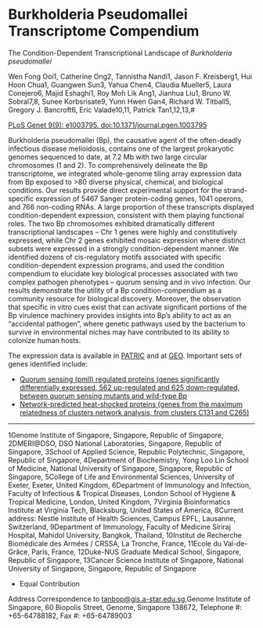 # Burkholderia Pseudomallei Transcriptome Compendium

The Condition-Dependent Transcriptional Landscape of *Burkholderia pseudomallei*

Wen Fong Ooi1, Catherine Ong2, Tannistha Nandi1, Jason F. Kreisberg1, Hui Hoon Chua1, Guangwen Sun3, Yahua Chen4, Claudia Mueller5, Laura Conejero6, Majid Eshaghi1, Roy Moh Lik Ang1, Jianhua Liu1, Bruno W. Sobral7,8, Sunee Korbsrisate9, Yunn Hwen Gan4, Richard W. Titball5, Gregory J. Bancroft6, Eric Valade10,11, Patrick Tan1,12,13,#

[PLoS Genet 9(9): e1003795. doi:10.1371/journal.pgen.1003795](http://www.plosgenetics.org/article/info%3Adoi%2F10.1371%2Fjournal.pgen.1003795)

Burkholderia pseudomallei (Bp), the causative agent of the often-deadly infectious disease melioidosis, contains one of the largest prokaryotic genomes sequenced to date, at 7.2 Mb with two large circular chromosomes (1 and 2). To comprehensively delineate the Bp transcriptome, we integrated whole-genome tiling array expression data from Bp exposed to >80 diverse physical, chemical, and biological conditions. Our results provide direct experimental support for the strand-specific expression of 5467 Sanger protein-coding genes, 1041 operons, and 766 non-coding RNAs. A large proportion of these transcripts displayed condition-dependent expression, consistent with them playing functional roles. The two Bp chromosomes exhibited dramatically different transcriptional landscapes – Chr 1 genes were highly and constitutively expressed, while Chr 2 genes exhibited mosaic expression where distinct subsets were expressed in a strongly condition-dependent manner. We identified dozens of cis-regulatory motifs associated with specific condition-dependent expression programs, and used the condition compendium to elucidate key biological processes associated with two complex pathogen phenotypes – quorum sensing and in vivo infection. Our results demonstrate the utility of a Bp condition-compendium as a community resource for biological discovery. Moreover, the observation that specific in vitro cues exist that can activate significant portions of the Bp virulence machinery provides insights into Bp’s ability to act as an “accidental pathogen”, where genetic pathways used by the bacterium to survive in environmental niches may have contributed to its ability to colonize human hosts.

The expression data is available in [PATRIC](https://www.patricbrc.org/view/ExperimentComparison/1191081) and at [GEO](http://www.ncbi.nlm.nih.gov/geo/query/acc.cgi?acc=GSE43205).  Important sets of genes identified include:

* [Quorum sensing (pmlI) regulated proteins (genes significantly differentially expressed, 562 up-regulated and 625 down-regulated, between quorum sensing mutants and wild-type Bp](ftp://ftp.patricbrc.org/BRC_Mirrors/Collaborations/Burkholderia/Quorum-sensing-pmlI-regulated-proteins.xlsx)
* [Network-predicted heat-shocked proteins (genes from the maximum relatedness of clusters network analysis, from clusters C131 and C265)](ftp://ftp.patricbrc.org/BRC_Mirrors/Collaborations/Burkholderia/Network-predicted-heat-shocked-proteins.xlsx)

---

1Genome Institute of Singapore, Singapore, Republic of Singapore, 2DMERI@DSO, DSO National Laboratories, Singapore, Republic of Singapore, 3School of Applied Science, Republic Polytechnic, Singapore, Republic of Singapore, 4Department of Biochemistry, Yong Loo Lin School of Medicine, National University of Singapore, Singapore, Republic of Singapore, 5College of Life and Environmental Sciences, University of Exeter, Exeter, United Kingdom, 6Department of Immunology and Infection, Faculty of Infectious & Tropical Diseases, London School of Hygiene & Tropical Medicine, London, United Kingdom, 7Virginia Bioinformatics Institute at Virginia Tech, Blacksburg, United States of America, 8Current address: Nestle Institute of Health Sciences, Campus EPFL, Lausanne, Switzerland, 9Department of Immunology, Faculty of Medicine Siriraj Hospital, Mahidol University, Bangkok, Thailand, 10Institut de Recherche Biomédicale des Armées / CRSSA, La Tronche, France, 11Ecole du Val-de-Grâce, Paris, France, 12Duke-NUS Graduate Medical School, Singapore, Republic of Singapore, 13Cancer Science Institute of Singapore, National University of Singapore, Singapore, Republic of Singapore

* Equal Contribution

Address Correspondence to [tanbop@gis.a-star.edu.sg](mailto:tanbop@gis.a-star.edu.sg),Genome Institute of Singapore, 60 Biopolis Street, Genome, Singapore 138672, Telephone #:   +65-64788182, Fax #:  +65-64789003
